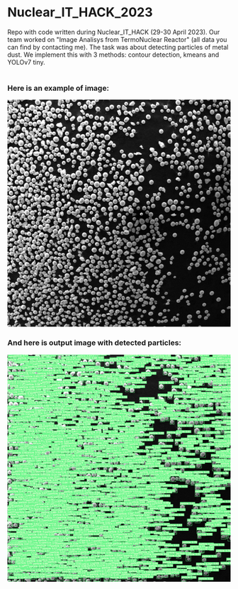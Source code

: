 # Nuclear_IT_HACK_2023
Repo with code written during Nuclear_IT_HACK (29-30 April 2023). Our team worked on "Image Analisys from TermoNuclear Reactor" (all data you can find by contacting me). The task was about detecting particles of metal dust. We implement this with 3 methods: contour detection, kmeans and YOLOv7 tiny.
<br> <br>
### Here is an example of image: <br>
<img src="image_9.png" width="512" height="512">

### And here is output image with detected particles: <br>
<img src="image_9_detected.png" width="512" height="512">